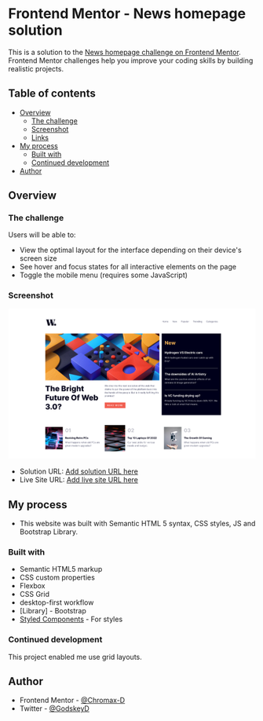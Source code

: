 # Frontend Mentor - News homepage solution

This is a solution to the [News homepage challenge on Frontend Mentor](https://www.frontendmentor.io/challenges/news-homepage-H6SWTa1MFl). Frontend Mentor challenges help you improve your coding skills by building realistic projects. 

## Table of contents

- [Overview](#overview)
  - [The challenge](#the-challenge)
  - [Screenshot](#screenshot)
  - [Links](#links)
- [My process](#my-process)
  - [Built with](#built-with)
  - [Continued development](#continued-development)
- [Author](#author)

## Overview

### The challenge

Users will be able to:

- View the optimal layout for the interface depending on their device's screen size
- See hover and focus states for all interactive elements on the page
- Toggle the mobile menu (requires some JavaScript)

### Screenshot

![](Screenshot.png)

- Solution URL: [Add solution URL here](https://chromax-d.github.io/news-homepage-main/)
- Live Site URL: [Add live site URL here](https://chromax-d.github.io/news-homepage-main/)

## My process

- This website was built with Semantic HTML 5 syntax, CSS styles, JS and Bootstrap Library.

### Built with

- Semantic HTML5 markup
- CSS custom properties
- Flexbox
- CSS Grid
- desktop-first workflow
- [Library] - Bootstrap
- [Styled Components](https://styled-components.com/) - For styles


### Continued development
 This project enabled me use grid layouts. 

## Author

- Frontend Mentor - [@Chromax-D](https://www.frontendmentor.io/profile/Chromax-D)
- Twitter - [@GodskeyD](https://www.twitter.com/GodskeyD)
